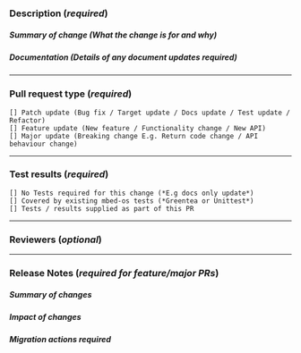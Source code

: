### Description (*required*)

<!--
    Required
    Add here detailed changes summary, testing results, dependencies
    Good example: https://os.mbed.com/docs/mbed-os/latest/contributing/workflow.html (Pull request template)
-->
##### Summary of change (*What the change is for and why*)


##### Documentation (*Details of any document updates required*)

----------------------------------------------------------------------------------------------------------------
### Pull request type (*required*)

<!--
    Required
    Please add only one X to one of the following types. Do not fill multiple types (split the pull request otherwise).
    Please note this is not a GitHub task list, indenting the boxes or changing the format to add a '.' or '*' in front
    of them would change the meaning incorrectly. The only changes to be made are to add a description text under the
    description heading and to add a 'x' to the correct box.
-->
    [] Patch update (Bug fix / Target update / Docs update / Test update / Refactor)
    [] Feature update (New feature / Functionality change / New API)
    [] Major update (Breaking change E.g. Return code change / API behaviour change)

----------------------------------------------------------------------------------------------------------------
### Test results (*required*)

<!--
    Required
    For example, add test results for new target
-->
    [] No Tests required for this change (*E.g docs only update*)
    [] Covered by existing mbed-os tests (*Greentea or Unittest*)
    [] Tests / results supplied as part of this PR
    
    
----------------------------------------------------------------------------------------------------------------
### Reviewers (*optional*)

<!--
    Optional
    Request additional reviewers with @username
-->

----------------------------------------------------------------------------------------------------------------
### Release Notes (*required for feature/major PRs*)

<!--
    This section is compulsory for all Feature and Major PR types.
    This section is automatically added to release notes. Please fill in each sub-section with sufficient detail for a user.
    For more information, please see [the contributing guidelines](https://os.mbed.com/docs/mbed-os/latest/contributing/workflow.html#pull-request-types). 
-->

##### Summary of changes

##### Impact of changes

##### Migration actions required


